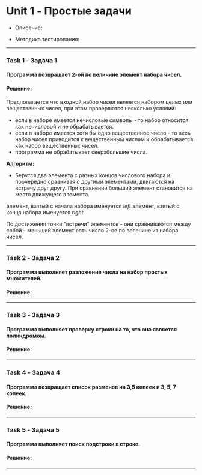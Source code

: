 # Unit 1 - Простые задачи

- Описание:

- Методика тестирования:

___

### Task 1 - Задача 1
#### Программа возвращает 2-ой по величине элемент набора чисел.
#### Решение:

Предполагается что входной набор чисел является набором целых или вещественных чисел, при этом проверяются несколько условий:
- если в наборе имеется нечисловые символы - то набор относится как нечисловой и не обрабатывается.
- если в наборе имеется хотя бы одно вещественное число - то весь набор чисел приводится к вещественным числам и обрабатывается как набор вещественных чисел.
- программа не обрабатывает сверхбольшие числа.

**Алгоритм:**
- Берутся два элемента с разных концов числового набора и, поочерёдно сравнивая с другими элементами, двигаются на встречу друг другу. При сравнении больший элемент становится на место движущего элемента.

элемент, взятый с начала набора именуется _left_
элемент, взятый с конца набора именуется  _right_

По достижения точки "встречи" элементов - они сравниваются между собой - меньший элемент есть число 2-ое по велечине из набора чисел.

___

### Task 2 - Задача 2
#### Программа выполняет разложение числа на набор простых множителей.
#### Решение:
___


### Task 3 - Задача 3
#### Программа выполняет проверку строки на то, что она является полиндромом.
#### Решение:
___


### Task 4 - Задача 4
#### Программа возвращает список разменов на 3,5 копеек и 3, 5, 7 копеек.
#### Решение:
___


### Task 5 - Задача 5
#### Программа выполняет поиск подстроки в строке.
#### Решение:

___
